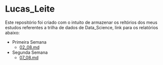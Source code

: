 # Lucas_Leite

Este repositório foi criado com o intuito de armazenar os reltórios dos meus estudos referentes a trilha de dados de Data_Science, link para os relatórios abaixo:

* Primeira Semana
    - [02_08.md](https://github.com/2RP-Squad404/Lucas_Leite/blob/develop/Relatorios/Primeira%20Semana/02_08.md)
* Segunda Semana
    - [07_08.md](https://github.com/2RP-Squad404/Lucas_Leite/blob/develop/Relatorios/Segunda%20Semana/07_08.md)


